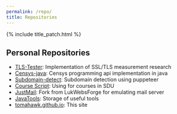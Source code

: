 ```yaml
---
permalink: /repo/
title: Repositories
---
```


{% include title_patch.html %}

## Personal Repositories
- [TLS-Tester](https://github.com/Tomahawkd/TLS-Tester): Implementation of SSL/TLS measurement research
- [Censys-java](https://github.com/Tomahawkd/Censysjava): Censys programming api implementation in java
- [Subdomain-detect](https://github.com/Tomahawkd/Subdomain-Detect): Subdomain detection using puppeteer
- [Course Script](https://github.com/Tomahawkd/courseSD): Using for courses in SDU
- [JustMail](https://github.com/Tomahawkd/JustMail): Fork from LukWebsForge for emulating mail server
- [JavaTools](https://github.com/Tomahawkd/JavaTools): Storage of useful tools
- [tomahawk.github.io](https://github.com/Tomahawkd/tomahawkd.github.io): This site
